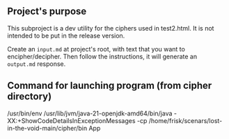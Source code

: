 ## Project's purpose
This subproject is a dev utility for the ciphers used in test2.html. It is not intended to be put in the release version.

Create an `input.md` at project's root, with text that you want to encipher/decipher. Then follow the instructions, it will generate an `output.md` response.

## Command for launching program (from cipher directory)
/usr/bin/env /usr/lib/jvm/java-21-openjdk-amd64/bin/java -XX:+ShowCodeDetailsInExceptionMessages -cp /home/frisk/scenars/lost-in-the-void-main/cipher/bin App